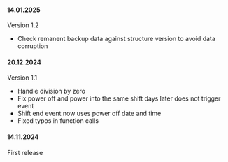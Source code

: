 #### 14.01.2025

Version 1.2
* Check remanent backup data against structure version to avoid data corruption

#### 20.12.2024

Version 1.1

* Handle division by zero
* Fix power off and power into the same shift days later does not trigger event
* Shift end event now uses power off date and time
* Fixed typos in function calls

#### 14.11.2024

First release
